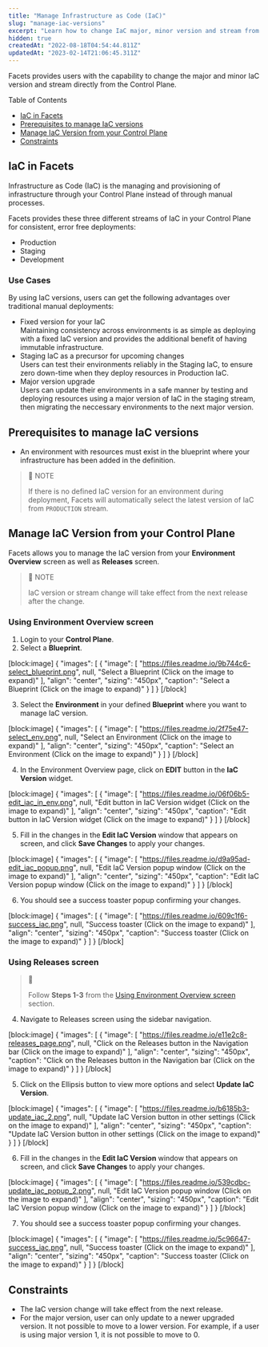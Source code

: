 ```yaml
---
title: "Manage Infrastructure as Code (IaC)"
slug: "manage-iac-versions"
excerpt: "Learn how to change IaC major, minor version and stream from your Control Plane"
hidden: true
createdAt: "2022-08-18T04:54:44.811Z"
updatedAt: "2023-02-14T21:06:45.311Z"
---
```

Facets provides users with the capability to change the major and minor IaC version and stream directly from the Control Plane. 

Table of Contents

- [IaC in Facets](https://readme.facets.cloud/docs/manage-iac-versions#iac-in-facets)
- [Prerequisites to manage IaC versions](https://readme.facets.cloud/docs/manage-iac-versions#prerequisites-to-manage-iac-versions)
- [Manage IaC Version from your Control Plane](https://readme.facets.cloud/docs/manage-iac-versions#manage-iac-version-from-your-control-plane)
- [Constraints](https://readme.facets.cloud/docs/manage-iac-versions#constraints)

## IaC in Facets

Infrastructure as Code (IaC) is the managing and provisioning of infrastructure through your Control Plane instead of through manual processes.

Facets provides these three different streams of IaC in your Control Plane for consistent, error free deployments:

- Production
- Staging
- Development

### Use Cases

By using IaC versions, users can get the following advantages over traditional manual deployments:

- Fixed version for your IaC  
  Maintaining consistency across environments is as simple as deploying with a fixed IaC version and provides the additional benefit of having immutable infrastructure.
- Staging IaC as a precursor for upcoming changes  
  Users can test their environments reliably in the Staging IaC, to ensure zero down-time when they deploy resources in Production IaC.
- Major version upgrade  
  Users can update their environments in a safe manner by testing and deploying resources using a major version of IaC in the staging stream, then migrating the neccessary environments to the next major version.

## Prerequisites to manage IaC versions

- An environment with resources must exist in the blueprint where your infrastructure has been added in the definition. 

> 📘 NOTE
> 
> If there is no defined IaC version for an environment during deployment, Facets will automatically select the latest version of IaC from `PRODUCTION` stream.

## Manage IaC Version from your Control Plane

Facets allows you to manage the IaC version from your **Environment Overview** screen as well as **Releases** screen. 

> 📘 NOTE
> 
> IaC version or stream change will take effect from the next release after the change.

### Using Environment Overview screen

1. Login to your **Control Plane**.
2. Select a **Blueprint**.

[block:image]
{
  "images": [
    {
      "image": [
        "https://files.readme.io/9b744c6-select_blueprint.png",
        null,
        "Select a Blueprint (Click on the image to expand)"
      ],
      "align": "center",
      "sizing": "450px",
      "caption": "Select a Blueprint (Click on the image to expand)"
    }
  ]
}
[/block]

3. Select the **Environment** in your defined **Blueprint** where you want to manage IaC version.

[block:image]
{
  "images": [
    {
      "image": [
        "https://files.readme.io/2f75e47-select_env.png",
        null,
        "Select an Environment (Click on the image to expand)"
      ],
      "align": "center",
      "sizing": "450px",
      "caption": "Select an Environment (Click on the image to expand)"
    }
  ]
}
[/block]

4. In the Environment Overview page, click on **EDIT** button in the **IaC Version** widget.

[block:image]
{
  "images": [
    {
      "image": [
        "https://files.readme.io/06f06b5-edit_iac_in_env.png",
        null,
        "Edit button in IaC Version widget (Click on the image to expand)"
      ],
      "align": "center",
      "sizing": "450px",
      "caption": "Edit button in IaC Version widget (Click on the image to expand)"
    }
  ]
}
[/block]

5. Fill in the changes in the **Edit IaC Version** window that appears on screen, and click **Save Changes** to apply your changes.

[block:image]
{
  "images": [
    {
      "image": [
        "https://files.readme.io/d9a95ad-edit_iac_popup.png",
        null,
        "Edit IaC Version popup window (Click on the image to expand)"
      ],
      "align": "center",
      "sizing": "450px",
      "caption": "Edit IaC Version popup window (Click on the image to expand)"
    }
  ]
}
[/block]

6. You should see a success toaster popup confirming your changes. 

[block:image]
{
  "images": [
    {
      "image": [
        "https://files.readme.io/609c1f6-success_iac.png",
        null,
        "Success toaster (Click on the image to expand)"
      ],
      "align": "center",
      "sizing": "450px",
      "caption": "Success toaster (Click on the image to expand)"
    }
  ]
}
[/block]

### Using Releases screen

> 📘 
> 
> Follow **Steps 1-3** from the [Using Environment Overview screen](https://readme.facets.cloud/docs/manage-iac-versions#using-environment-overview-screen) section.

4. Navigate to Releases screen using the sidebar navigation.

[block:image]
{
  "images": [
    {
      "image": [
        "https://files.readme.io/e11e2c8-releases_page.png",
        null,
        "Click on the Releases button in the Navigation bar (Click on the image to expand)"
      ],
      "align": "center",
      "sizing": "450px",
      "caption": "Click on the Releases button in the Navigation bar (Click on the image to expand)"
    }
  ]
}
[/block]

5. Click on the Ellipsis button to view more options and select **Update IaC Version**.

[block:image]
{
  "images": [
    {
      "image": [
        "https://files.readme.io/b6185b3-update_iac_2.png",
        null,
        "Update IaC Version button in other settings (Click on the image to expand)"
      ],
      "align": "center",
      "sizing": "450px",
      "caption": "Update IaC Version button in other settings (Click on the image to expand)"
    }
  ]
}
[/block]

6. Fill in the changes in the **Edit IaC Version** window that appears on screen, and click **Save Changes** to apply your changes.

[block:image]
{
  "images": [
    {
      "image": [
        "https://files.readme.io/539cdbc-update_iac_popup_2.png",
        null,
        "Edit IaC Version popup window (Click on the image to expand)"
      ],
      "align": "center",
      "sizing": "450px",
      "caption": "Edit IaC Version popup window (Click on the image to expand)"
    }
  ]
}
[/block]

7. You should see a success toaster popup confirming your changes. 

[block:image]
{
  "images": [
    {
      "image": [
        "https://files.readme.io/5c96647-success_iac.png",
        null,
        "Success toaster (Click on the image to expand)"
      ],
      "align": "center",
      "sizing": "450px",
      "caption": "Success toaster (Click on the image to expand)"
    }
  ]
}
[/block]

## Constraints

- The IaC version change will take effect from the next release.
- For the major version, user can only update to a newer upgraded version. It not possible to move to a lower version. For example, if a user is using major version 1, it is not possible to move to 0.